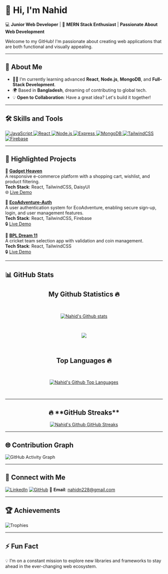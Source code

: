 # 👋 Hi, I'm Nahid  

💻 **Junior Web Developer** | 🚀 **MERN Stack Enthusiast** | **Passionate About Web Development**

Welcome to my GitHub! I'm passionate about creating web applications that are both functional and visually appealing.

---

## 🌟 **About Me**
- 🧑‍💻 I’m currently learning advanced **React**, **Node.js**, **MongoDB**, and **Full-Stack Development**.
- 🌍 Based in **Bangladesh**, dreaming of contributing to global tech.
- 💡 **Open to Collaboration**: Have a great idea? Let's build it together!

---

## 🛠️ **Skills and Tools**
<a href="https://github.com/nahidn228">
    <img src="https://img.shields.io/badge/JavaScript-%23323330.svg?style=flat&logo=javascript&logoColor=%23F7DF1E" alt="JavaScript" 
         style="transition: transform 0.3s; transform: scale(1);" 
         onmouseover="this.style.transform='scale(1.1)'" 
         onmouseout="this.style.transform='scale(1)'">
</a>
<a href="https://github.com/nahidn228">
    <img src="https://img.shields.io/badge/React-%2320232a.svg?style=flat&logo=react&logoColor=%2361DAFB" alt="React" 
         style="transition: transform 0.3s; transform: scale(1);" 
         onmouseover="this.style.transform='scale(1.1)'" 
         onmouseout="this.style.transform='scale(1)'">
</a>
<a href="https://github.com/nahidn228">
    <img src="https://img.shields.io/badge/Node.js-%2343853D.svg?style=flat&logo=node.js&logoColor=white" alt="Node.js" 
         style="transition: transform 0.3s; transform: scale(1);" 
         onmouseover="this.style.transform='scale(1.1)'" 
         onmouseout="this.style.transform='scale(1)'">
</a>
<a href="https://github.com/nahidn228">
    <img src="https://img.shields.io/badge/Express-%23000000.svg?style=flat&logo=express&logoColor=white" alt="Express" 
         style="transition: transform 0.3s; transform: scale(1);" 
         onmouseover="this.style.transform='scale(1.1)'" 
         onmouseout="this.style.transform='scale(1)'">
</a>
<a href="https://github.com/nahidn228">
    <img src="https://img.shields.io/badge/MongoDB-%2347A248.svg?style=flat&logo=mongodb&logoColor=white" alt="MongoDB" 
         style="transition: transform 0.3s; transform: scale(1);" 
         onmouseover="this.style.transform='scale(1.1)'" 
         onmouseout="this.style.transform='scale(1)'">
</a>
<a href="https://github.com/nahidn228">
    <img src="https://img.shields.io/badge/TailwindCSS-%2338B2AC.svg?style=flat&logo=tailwind-css&logoColor=white" alt="TailwindCSS" 
         style="transition: transform 0.3s; transform: scale(1);" 
         onmouseover="this.style.transform='scale(1.1)'" 
         onmouseout="this.style.transform='scale(1)'">
</a>
<a href="https://github.com/nahidn228">
    <img src="https://img.shields.io/badge/Firebase-%23039BE5.svg?style=flat&logo=firebase" alt="Firebase" 
         style="transition: transform 0.3s; transform: scale(1);" 
         onmouseover="this.style.transform='scale(1.1)'" 
         onmouseout="this.style.transform='scale(1)'">
</a>

---

## 🚀 **Highlighted Projects**

🌟 **[Gadget Heaven](https://github.com/nahidn228/gadget-heaven)**  
A responsive e-commerce platform with a shopping cart, wishlist, and product filtering.  
**Tech Stack**: React,  TailwindCSS, DaisyUI  
🌐 [Live Demo](https://gadget-bd.surge.sh/)

🌟 **[EcoAdventure-Auth](https://github.com/nahidn228/EcoAdventure-Auth)**  
A user authentication system for EcoAdventure, enabling secure sign-up, login, and user management features.  
**Tech Stack**: React, TailwindCSS, Firebase  
🔒 [Live Demo](https://eco-adventure-auth-demo.surge.sh/)

🌟 **[BPL Dream 11](https://github.com/nahidn228/bpl-dream-11)**  
A cricket team selection app with validation and coin management.  
**Tech Stack**: React, TailwindCSS  
🔒 [Live Demo](https://dream-xi.surge.sh/)

---

## 📊 **GitHub Stats**

<h2 align="center">My Github Statistics 🔥</h2>   
<br>
<p align="center">
<a href="https://github.com/nahidn228">
<img align="center" alt="Nahid's Github stats"
src="https://github-readme-stats.vercel.app/api?username=nahidn228&show_icons=true&theme=radical&hide_title=true&count_private=true"/>
</a>
   </p>
 <br>
  <p align="center"> 
  <a href="https://github.com/nahidn228">
    <img src="https://github-profile-trophy.vercel.app/?username=nahidn228&theme=radical" /> 
  </a>
</p>
 <br>

 <h2 align="center">Top Languages 🔥</h2>   
<br>
<p align="center">
<a href="https://github.com/nahidn228">
<img align="center" alt="Nahid's Github Top Languages"
src="https://github-readme-stats.vercel.app/api/top-langs/?username=nahidn228&layout=compact&theme=radical"/>
</a>
   </p>
    <br>

---


<h2 align="center"> 🔥 **GitHub Streaks**</h2>

<p align="center">
<a href="https://github.com/nahidn228">
<img align="center" alt="Nahid's Github GitHub Streaks"
src="https://streak-stats.demolab.com?user=nahidn228&theme=radical"/>
</a>
   </p>


---

## 🌐 **Contribution Graph**

![GitHub Activity Graph](https://github-readme-activity-graph.vercel.app/graph?username=nahidn228&theme=github)

---

## 🤝 **Connect with Me**
[![LinkedIn](https://img.shields.io/badge/LinkedIn-Connect-blue?style=flat&logo=linkedin)](https://www.linkedin.com/in/nahidn228/)
[![GitHub](https://img.shields.io/badge/GitHub-Follow-lightgray?style=flat&logo=github)](https://github.com/nahidn228/)
📧 **Email**: nahidn228@gmail.com

---

## 🏆 **Achievements**
![Trophies](https://github-profile-trophy.vercel.app/?username=nahidn228&theme=radical)

---

## ⚡ **Fun Fact**
💡 I’m on a constant mission to explore new libraries and frameworks to stay ahead in the ever-changing web ecosystem.
